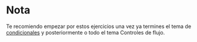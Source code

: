 
# Nota

Te recomiendo empezar por estos ejercicios una vez ya termines el tema de [condicionales](../../apuntes/03_controles_fujo.md/#estructuras-condicionales) y posteriormente o todo el tema Controles de flujo.